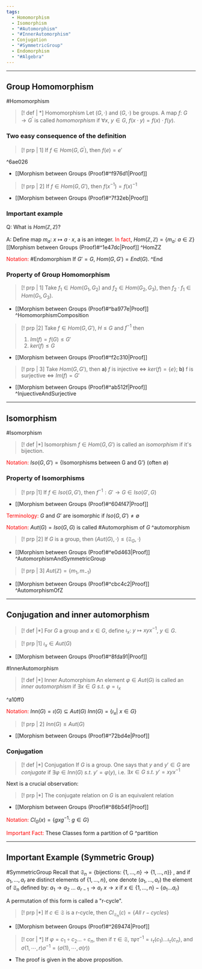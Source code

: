```yaml
---
tags:
  - Homomorphism
  - Isomorphism
  - "#Automorphism"
  - "#InnerAutomorphism"
  - Conjugation
  - "#SymmetricGroup"
  - Endomorphism
  - "#Algebra"
---
```

---

## Group Homomorphism

#Homomorphism 
>[! def | *] Homomorphism
>Let $(G, \cdot)$ and $(G, \cdot)$ be groups. A map $f$: $G\rightarrow G^{'}$ is called *homomorphism* if $\forall x,\ y\in G, \ f(x\cdot y) = f(x)\cdot f(y)$.

### Two easy consequence of the definition

>[! prp | 1]
>If $f\in Hom(G, G^{'})$, then $f(e)=e'$ 

^6ae026

- [[Morphism between Groups (Proof)#^f976d1|Proof]] 

>[! prp | 2]
>If $f\in Hom(G, G')$, then $f(x^{-1})=f(x)^{-1}$ 
- [[Morphism between Groups (Proof)#^7f32eb|Proof]] 

### Important example

Q: What is $Hom(\mathbb{Z}, \mathbb{Z})$? 

A: Define map $m_{a}:\ x\longmapsto a\cdot x$, a is an integer. <font color="#ff0000">In fact</font>, $Hom(\mathbb{Z}, \mathbb{Z})=\{m_{a}:\ a\in \mathbb{Z}\}$ 
		[[Morphism between Groups (Proof)#^1e47dc|Proof]] ^HomZZ

<font color="#ff0000">Notation:</font> #Endomorphism If $G'=G,\ Hom(G, G')=End(G)$. ^End

### Property of Group Homomorphism

>[! prp | 1]
>Take $f_{1}\in Hom(G_{1}, G_{2})$ and $f_{2}\in Hom(G_{2},G_{3})$, then $f_{2}\cdot f_{1}\in Hom(G_{1}, G_{3})$. 
- [[Morphism between Groups (Proof)#^ba977e|Proof]] ^HomomorphismComposition

>[! prp |2]
>Take $f\in Hom(G,G')$, $H\leq G$ and $f^{-1}$ then
> 1. $Im(f)=f(G)\leq G'$ 
> 2.  $ker(f)\leq G$ 
- [[Morphism between Groups (Proof)#^f2c310|Proof]] 

>[! prp | 3]
>Take $Hom(G, G')$, then **a)** $f$ is injective $\iff$ $ker(f)=\{e\}$; **b)** f is surjective $\iff$ $Im(f)=G'$
- [[Morphism between Groups (Proof)#^ab512f|Proof]] ^InjuectiveAndSurjective

---

## Isomorphism 

#Isomorphism 
>[! def |*] Isomorphism
> $f\in Hom(G, G')$ is called an *isomorphism* if it's bijection.

<font color="#ff0000">Notation:</font> $Iso(G,G')=\{\text{Isomorphisms between G and G'}\}$ (often $\emptyset$)

### Property of Isomorphisms

>[! prp |1]
>If $f\in Iso(G, G')$, then $f^{-1}: G'\rightarrow G\in Iso(G',G)$ 
- [[Morphism between Groups (Proof)#^604f47|Proof]] 

<font color="#ff0000">Terminology:</font> $G$ and $G'$ are isomorphic if $Iso(G, G')\neq \emptyset$ 

<font color="#ff0000">Notation:</font> $Aut(G)=Iso(G,G)$ is called #Automorphism of $G$ ^automorphism

>[! prp |2]
>If $G$ is a group, then $(Aut(G), \cdot)\leq (\mathfrak{S}_{G}, \cdot)$ 
- [[Morphism between Groups (Proof)#^e0d463|Proof]] ^AutomorphismAndSymmetricGroup

>[! prp | 3]
> $Aut(\mathbb{Z})=\{m_{1}, m_{-1}\}$ 
- [[Morphism between Groups (Proof)#^cbc4c2|Proof]] ^AutomorphismOfZ

---

## Conjugation and inner automorphism

>[! def |*] 
>For $G$ a group and $x\in G$, define $\iota_{x}$: $y\longmapsto xyx^{-1}$, $y\in G$.

>[! prp |1]
> $\iota_{x}\in Aut(G)$ 
- [[Morphism between Groups (Proof)#^8fda91|Proof]]

#InnerAutomorphism 
>[! def |*] Inner Automorphism
>An element $\varphi \in Aut(G)$ is called an *inner automorphism* if $\exists x\in G\ s.t.\ \varphi = \iota_{x}$

^a10ff0

<font color="#ff0000">Notation:</font> $Inn(G)=\iota (G)\subseteq Aut(G)$ 
	$Inn(G) = \{\iota_{x} |\ x\in G\}$  

>[! prp | 2]
> $Inn(G)\leq Aut(G)$ 
- [[Morphism between Groups (Proof)#^72bd4e|Proof]]

### Conjugation

>[! def |*] Conjugation
>If $G$ is a group. One says that ${} y$ and ${} y'\in G$ are *conjugate* if $\exists \varphi \in Inn(G)\ s.t.\ y'=\varphi(y)$, i.e. $\exists x\in G\ s.t.\ y'=xyx^{-1}$

Next is a crucial observation:

>[! prp |*]
>The conjugate relation on $G$ is an equivalent relation
- [[Morphism between Groups (Proof)#^86b54f|Proof]]  

<font color="#ff0000">Notation:</font> $Cl_{G}(x)=\{gxg^{-1}:\ g\in G\}$

<font color="#ff0000">Important Fact:</font> These Classes form a partition of G  ^partition

---

## Important Example (Symmetric Group)

#SymmetricGroup
Recall that $\mathfrak{S}_{n}=\{\text{bijections}:\ \{1, \dots, n\}\longrightarrow \{1, \dots, n\}\}$ , and if $a_{1}, \dots, a_{r}$ are distinct elements of  $\{1, \dots, n\}$, one denote $(a_{1}, \dots, a_{r})$ the element of $\mathfrak{S}_{n}$ defined by:
	$a_{1}\rightarrow a_{2}$
	$\dots$
	$a_{r-1}\rightarrow a_{r}$
	$x\rightarrow x$ if $x\in\{1, \dots, n\}-\{a_{1}\dots a_{r}\}$ 

A permutation of this form is called a "r-cycle".

>[! prp |*]
>If $c\in\mathfrak{S}$  is a r-cycle, then $Cl_{\mathfrak{S}_{n}}(c)=\{All\ r-cycles\}$
- [[Morphism between Groups (Proof)#^269474|Proof]]

>[! cor | *] 
>If $\varphi=c_{1}\circ c_{2}\dots \circ c_{n}$, then if $\tau\in\mathfrak{S}$, $\tau\varphi\tau^{-1}=\iota_{\tau}(c_{1})\dots\iota_{\tau}(c_{n})$, and $\sigma (1, \cdots, r)\sigma^{-1}=(\sigma(1), \cdots, \sigma(r))$
- The proof is given in the above proposition.

 
